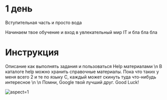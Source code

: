 # 1 день

Вступительная часть и просто вода

Начинаем твое обучение и вход в увлекательный мир IT и бла бла бла

# Инструкция

Описание как выполнять задания и пользоваться Help материалами \n В каталоге help можно хранить справочные материалы. Пока что таких у меня всего 2 и те по языку С, каждый может скинуть туда что-нибудь интересное \n  \n Помни, Google твой лучший друг. Good Luck!

 ![](/api/attachments.redirect?id=cf30a1e7-97ab-43da-87e7-58589aacd958 "aspect=1")
